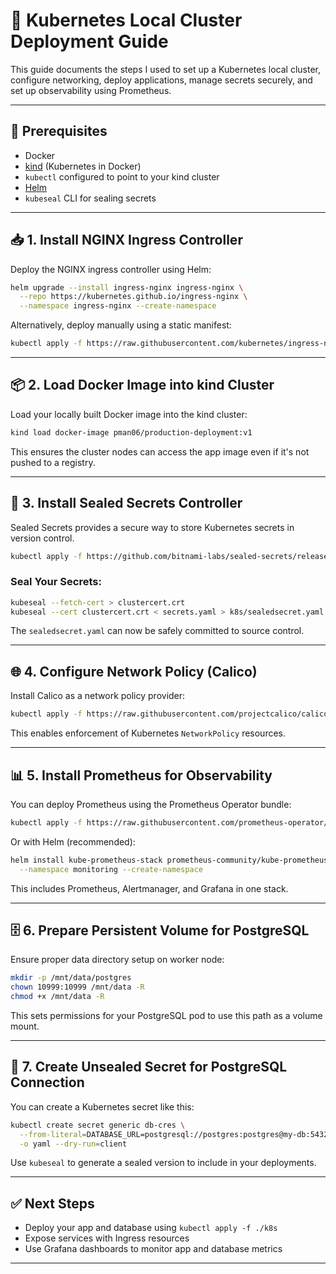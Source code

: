 # 🚀 Kubernetes Local Cluster Deployment Guide

This guide documents the steps I used to set up a Kubernetes local cluster, configure networking, deploy applications, manage secrets securely, and set up observability using Prometheus.

---

## 🔧 Prerequisites

- Docker
- [kind](https://kind.sigs.k8s.io/) (Kubernetes in Docker)
- `kubectl` configured to point to your kind cluster
- [Helm](https://helm.sh/)
- `kubeseal` CLI for sealing secrets

---

## 📥 1. Install NGINX Ingress Controller

Deploy the NGINX ingress controller using Helm:

```bash
helm upgrade --install ingress-nginx ingress-nginx \
  --repo https://kubernetes.github.io/ingress-nginx \
  --namespace ingress-nginx --create-namespace
```

Alternatively, deploy manually using a static manifest:

```bash
kubectl apply -f https://raw.githubusercontent.com/kubernetes/ingress-nginx/controller-v1.12.3/deploy/static/provider/cloud/deploy.yaml
```

---

## 📦 2. Load Docker Image into kind Cluster

Load your locally built Docker image into the kind cluster:

```bash
kind load docker-image pman06/production-deployment:v1
```

This ensures the cluster nodes can access the app image even if it's not pushed to a registry.

---

## 🔐 3. Install Sealed Secrets Controller

Sealed Secrets provides a secure way to store Kubernetes secrets in version control.

```bash
kubectl apply -f https://github.com/bitnami-labs/sealed-secrets/releases/download/v0.30.0/controller.yaml
```

### Seal Your Secrets:

```bash
kubeseal --fetch-cert > clustercert.crt
kubeseal --cert clustercert.crt < secrets.yaml > k8s/sealedsecret.yaml
```

The `sealedsecret.yaml` can now be safely committed to source control.

---

## 🌐 4. Configure Network Policy (Calico)

Install Calico as a network policy provider:

```bash
kubectl apply -f https://raw.githubusercontent.com/projectcalico/calico/v3.30.2/manifests/calico.yaml
```

This enables enforcement of Kubernetes `NetworkPolicy` resources.

---

## 📊 5. Install Prometheus for Observability

You can deploy Prometheus using the Prometheus Operator bundle:

```bash
kubectl apply -f https://raw.githubusercontent.com/prometheus-operator/prometheus-operator/main/bundle.yaml
```

Or with Helm (recommended):

```bash
helm install kube-prometheus-stack prometheus-community/kube-prometheus-stack \
  --namespace monitoring --create-namespace
```

This includes Prometheus, Alertmanager, and Grafana in one stack.

---

## 🗄️ 6. Prepare Persistent Volume for PostgreSQL

Ensure proper data directory setup on worker node:

```bash
mkdir -p /mnt/data/postgres
chown 10999:10999 /mnt/data -R
chmod +x /mnt/data -R
```

This sets permissions for your PostgreSQL pod to use this path as a volume mount.

---

## 🔑 7. Create Unsealed Secret for PostgreSQL Connection

You can create a Kubernetes secret like this:

```bash
kubectl create secret generic db-cres \
  --from-literal=DATABASE_URL=postgresql://postgres:postgres@my-db:5432/item \
  -o yaml --dry-run=client
```

Use `kubeseal` to generate a sealed version to include in your deployments.

---

## ✅ Next Steps

- Deploy your app and database using `kubectl apply -f ./k8s`
- Expose services with Ingress resources
- Use Grafana dashboards to monitor app and database metrics

---
